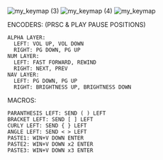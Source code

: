![my_keymap (3)](https://github.com/user-attachments/assets/3a1b9c3c-bfe1-47da-95f6-6dd1bf3dca3a)
![my_keymap (4)](https://github.com/user-attachments/assets/ef82384b-3fdd-4c02-bf03-2d6802bdf96c)
![my_keymap](https://github.com/user-attachments/assets/c1381373-ab05-41b1-8ca6-25b898ad571b)


ENCODERS: (PRSC & PLAY PAUSE POSITIONS)

    ALPHA LAYER:
      LEFT: VOL UP, VOL DOWN
      RIGHT: PG DOWN, PG UP
    NUM LAYER:
      LEFT: FAST FORWARD, REWIND
      RIGHT: NEXT, PREV
    NAV LAYER:
      LEFT: PG DOWN, PG UP
      RIGHT: BRIGHTNESS UP, BRIGHTNESS DOWN

MACROS:

    PARANTHESIS LEFT: SEND ( ) LEFT
    BRACKET LEFT: SEND [ ] LEFT
    CURLY LEFT: SEND { } LEFT
    ANGLE LEFT: SEND < > LEFT
    PASTE1: WIN+V DOWN ENTER
    PASTE2: WIN+V DOWN x2 ENTER
    PASTE3: WIN+V DOWN x3 ENTER

